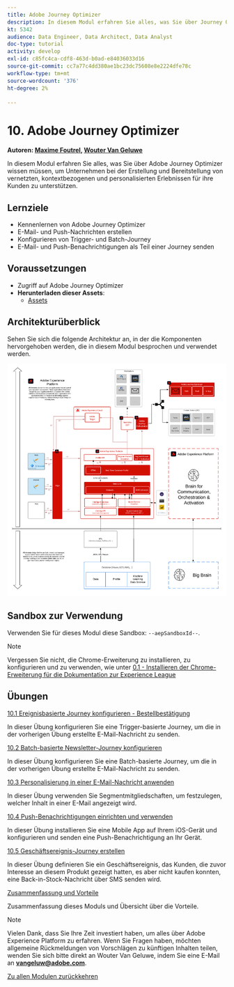 ```yaml
---
title: Adobe Journey Optimizer
description: In diesem Modul erfahren Sie alles, was Sie über Journey Optimizer wissen müssen, um Unternehmen bei der Erstellung und Bereitstellung von vernetzten, kontextbezogenen und personalisierten Erlebnissen für ihre Kunden zu unterstützen.
kt: 5342
audience: Data Engineer, Data Architect, Data Analyst
doc-type: tutorial
activity: develop
exl-id: c85fc4ca-cdf8-463d-b0ad-e84036033d16
source-git-commit: cc7a77c4dd380ae1bc23dc75608e8e2224dfe78c
workflow-type: tm+mt
source-wordcount: '376'
ht-degree: 2%

---
```


# 10. Adobe Journey Optimizer

**Autoren: [Maxime Foutrel](https://www.linkedin.com/in/maximefoutrel/), [Wouter Van Geluwe](https://www.linkedin.com/in/woutervangeluwe/)**

In diesem Modul erfahren Sie alles, was Sie über Adobe Journey Optimizer wissen müssen, um Unternehmen bei der Erstellung und Bereitstellung von vernetzten, kontextbezogenen und personalisierten Erlebnissen für ihre Kunden zu unterstützen.

## Lernziele

- Kennenlernen von Adobe Journey Optimizer
- E-Mail- und Push-Nachrichten erstellen
- Konfigurieren von Trigger- und Batch-Journey
- E-Mail- und Push-Benachrichtigungen als Teil einer Journey senden

## Voraussetzungen

- Zugriff auf Adobe Journey Optimizer
- **Herunterladen dieser Assets**:
   - [Assets](./../../assets/ajo/ajo_assets.zip)

## Architekturüberblick

Sehen Sie sich die folgende Architektur an, in der die Komponenten hervorgehoben werden, die in diesem Modul besprochen und verwendet werden.

![Architekturüberblick](../../assets/images/architecturem23.png)

## Sandbox zur Verwendung

Verwenden Sie für dieses Modul diese Sandbox: `--aepSandboxId--`.

>[!NOTE]
>
>Vergessen Sie nicht, die Chrome-Erweiterung zu installieren, zu konfigurieren und zu verwenden, wie unter [0.1 - Installieren der Chrome-Erweiterung für die Dokumentation zur Experience League](../module0/ex1.md)

## Übungen

[10.1 Ereignisbasierte Journey konfigurieren - Bestellbestätigung](./ex1.md)

In dieser Übung konfigurieren Sie eine Trigger-basierte Journey, um die in der vorherigen Übung erstellte E-Mail-Nachricht zu senden.

[10.2 Batch-basierte Newsletter-Journey konfigurieren](./ex2.md)

In dieser Übung konfigurieren Sie eine Batch-basierte Journey, um die in der vorherigen Übung erstellte E-Mail-Nachricht zu senden.

[10.3 Personalisierung in einer E-Mail-Nachricht anwenden](./ex3.md)

In dieser Übung verwenden Sie Segmentmitgliedschaften, um festzulegen, welcher Inhalt in einer E-Mail angezeigt wird.

[10.4 Push-Benachrichtigungen einrichten und verwenden](./ex4.md)

In dieser Übung installieren Sie eine Mobile App auf Ihrem iOS-Gerät und konfigurieren und senden eine Push-Benachrichtigung an Ihr Gerät.

[10.5 Geschäftsereignis-Journey erstellen](./ex5.md)

In dieser Übung definieren Sie ein Geschäftsereignis, das Kunden, die zuvor Interesse an diesem Produkt gezeigt hatten, es aber nicht kaufen konnten, eine Back-in-Stock-Nachricht über SMS senden wird.

[Zusammenfassung und Vorteile](./summary.md)

Zusammenfassung dieses Moduls und Übersicht über die Vorteile.

>[!NOTE]
>
>Vielen Dank, dass Sie Ihre Zeit investiert haben, um alles über Adobe Experience Platform zu erfahren. Wenn Sie Fragen haben, möchten allgemeine Rückmeldungen von Vorschlägen zu künftigen Inhalten teilen, wenden Sie sich bitte direkt an Wouter Van Geluwe, indem Sie eine E-Mail an **vangeluw@adobe.com**.

[Zu allen Modulen zurückkehren](../../overview.md)
